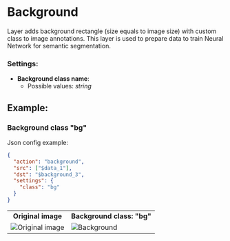 # Background

Layer adds background rectangle (size equals to image size) with custom class to image annotations. This layer is used to prepare data to train Neural Network for semantic segmentation.

### Settings:

- **Background class name**:
  - Possible values: _string_

## Example:

### Background class "bg"

Json config example:

```json
{
  "action": "background",
  "src": ["$data_1"],
  "dst": "$background_3",
  "settings": {
    "class": "bg"
  }
}
```

<table>
<tr>
<td style="text-align:center"><strong>Original image</strong></td>
<td style="text-align:center"><strong>Background class: "bg"</strong></td>
</tr>
<tr>
<td> <img src="https://github.com/supervisely-ecosystem/dtl-v2/assets/79905215/22476d1c-684b-4ce0-9675-ba5fc5b34370" alt="Original image" /> </td>
<td> <img src="https://github.com/supervisely-ecosystem/dtl-v2/assets/79905215/cd9454bf-5fb1-474c-8e1c-889ace1ebdc0" alt="Background" /> </td>
</tr>
</table>
